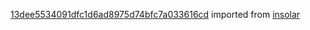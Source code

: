 [13dee5534091dfc1d6ad8975d74bfc7a033616cd](https://github.com/insolar/insolar/commit/13dee5534091dfc1d6ad8975d74bfc7a033616cd) imported from [insolar](https://github.com/insolar/insolar)
